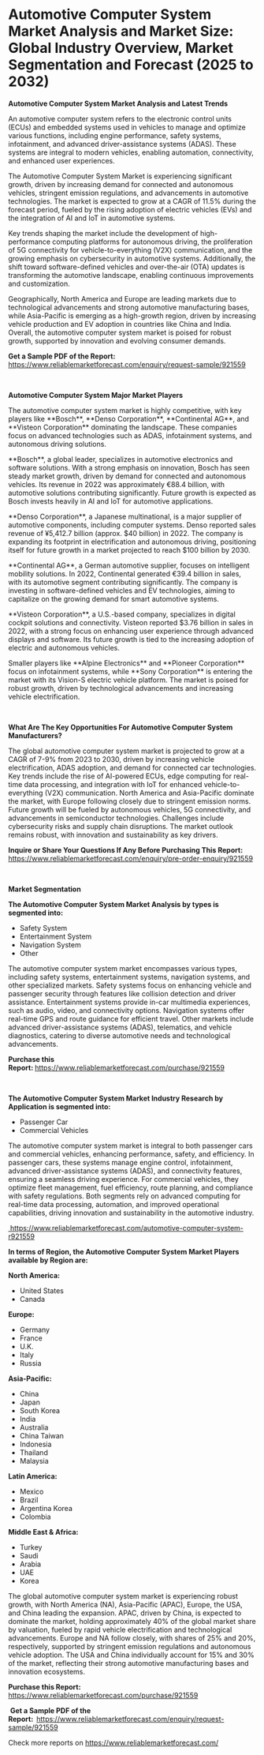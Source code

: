 <p><h1>Automotive Computer System Market Analysis and Market Size: Global Industry Overview, Market Segmentation and Forecast (2025 to 2032)</h1></p><p><strong>Automotive Computer System Market Analysis and Latest Trends</strong></p>
<p><p>An automotive computer system refers to the electronic control units (ECUs) and embedded systems used in vehicles to manage and optimize various functions, including engine performance, safety systems, infotainment, and advanced driver-assistance systems (ADAS). These systems are integral to modern vehicles, enabling automation, connectivity, and enhanced user experiences.</p><p>The Automotive Computer System Market is experiencing significant growth, driven by increasing demand for connected and autonomous vehicles, stringent emission regulations, and advancements in automotive technologies. The market is expected to grow at a CAGR of 11.5% during the forecast period, fueled by the rising adoption of electric vehicles (EVs) and the integration of AI and IoT in automotive systems.</p><p>Key trends shaping the market include the development of high-performance computing platforms for autonomous driving, the proliferation of 5G connectivity for vehicle-to-everything (V2X) communication, and the growing emphasis on cybersecurity in automotive systems. Additionally, the shift toward software-defined vehicles and over-the-air (OTA) updates is transforming the automotive landscape, enabling continuous improvements and customization.</p><p>Geographically, North America and Europe are leading markets due to technological advancements and strong automotive manufacturing bases, while Asia-Pacific is emerging as a high-growth region, driven by increasing vehicle production and EV adoption in countries like China and India. Overall, the automotive computer system market is poised for robust growth, supported by innovation and evolving consumer demands.</p></p>
<p><strong>Get a Sample PDF of the Report:&nbsp;</strong> <a href="https://www.reliablemarketforecast.com/enquiry/request-sample/921559?utm_campaign=1893&utm_medium=2&utm_source=Github&utm_content=ia&utm_term=23012025&utm_id=automotive-computer-system">https://www.reliablemarketforecast.com/enquiry/request-sample/921559</a></p>
<p>&nbsp;</p>
<p><strong>Automotive Computer System Major Market Players</strong></p>
<p><p>The automotive computer system market is highly competitive, with key players like **Bosch**, **Denso Corporation**, **Continental AG**, and **Visteon Corporation** dominating the landscape. These companies focus on advanced technologies such as ADAS, infotainment systems, and autonomous driving solutions.</p><p>**Bosch**, a global leader, specializes in automotive electronics and software solutions. With a strong emphasis on innovation, Bosch has seen steady market growth, driven by demand for connected and autonomous vehicles. Its revenue in 2022 was approximately €88.4 billion, with automotive solutions contributing significantly. Future growth is expected as Bosch invests heavily in AI and IoT for automotive applications.</p><p>**Denso Corporation**, a Japanese multinational, is a major supplier of automotive components, including computer systems. Denso reported sales revenue of ¥5,412.7 billion (approx. $40 billion) in 2022. The company is expanding its footprint in electrification and autonomous driving, positioning itself for future growth in a market projected to reach $100 billion by 2030.</p><p>**Continental AG**, a German automotive supplier, focuses on intelligent mobility solutions. In 2022, Continental generated €39.4 billion in sales, with its automotive segment contributing significantly. The company is investing in software-defined vehicles and EV technologies, aiming to capitalize on the growing demand for smart automotive systems.</p><p>**Visteon Corporation**, a U.S.-based company, specializes in digital cockpit solutions and connectivity. Visteon reported $3.76 billion in sales in 2022, with a strong focus on enhancing user experience through advanced displays and software. Its future growth is tied to the increasing adoption of electric and autonomous vehicles.</p><p>Smaller players like **Alpine Electronics** and **Pioneer Corporation** focus on infotainment systems, while **Sony Corporation** is entering the market with its Vision-S electric vehicle platform. The market is poised for robust growth, driven by technological advancements and increasing vehicle electrification.</p></p>
<p>&nbsp;</p>
<p><strong>What Are The Key Opportunities For Automotive Computer System Manufacturers?</strong></p>
<p><p>The global automotive computer system market is projected to grow at a CAGR of 7-9% from 2023 to 2030, driven by increasing vehicle electrification, ADAS adoption, and demand for connected car technologies. Key trends include the rise of AI-powered ECUs, edge computing for real-time data processing, and integration with IoT for enhanced vehicle-to-everything (V2X) communication. North America and Asia-Pacific dominate the market, with Europe following closely due to stringent emission norms. Future growth will be fueled by autonomous vehicles, 5G connectivity, and advancements in semiconductor technologies. Challenges include cybersecurity risks and supply chain disruptions. The market outlook remains robust, with innovation and sustainability as key drivers.</p></p>
<p><strong>Inquire or Share Your Questions If Any Before Purchasing This Report:</strong> <a href="https://www.reliablemarketforecast.com/enquiry/pre-order-enquiry/921559?utm_campaign=1893&utm_medium=2&utm_source=Github&utm_content=ia&utm_term=23012025&utm_id=automotive-computer-system">https://www.reliablemarketforecast.com/enquiry/pre-order-enquiry/921559</a></p>
<p>&nbsp;</p>
<p><strong>Market Segmentation</strong></p>
<p><strong>The Automotive Computer System Market Analysis by types is segmented into:</strong></p>
<p><ul><li>Safety System</li><li>Entertainment System</li><li>Navigation System</li><li>Other</li></ul></p>
<p><p>The automotive computer system market encompasses various types, including safety systems, entertainment systems, navigation systems, and other specialized markets. Safety systems focus on enhancing vehicle and passenger security through features like collision detection and driver assistance. Entertainment systems provide in-car multimedia experiences, such as audio, video, and connectivity options. Navigation systems offer real-time GPS and route guidance for efficient travel. Other markets include advanced driver-assistance systems (ADAS), telematics, and vehicle diagnostics, catering to diverse automotive needs and technological advancements.</p></p>
<p><strong>Purchase this Report:&nbsp;</strong><a href="https://www.reliablemarketforecast.com/purchase/921559?utm_campaign=1893&utm_medium=2&utm_source=Github&utm_content=ia&utm_term=23012025&utm_id=automotive-computer-system">https://www.reliablemarketforecast.com/purchase/921559</a></p>
<p>&nbsp;</p>
<p><strong>The Automotive Computer System Market Industry Research by Application is segmented into:</strong></p>
<p><ul><li>Passenger Car</li><li>Commercial Vehicles</li></ul></p>
<p><p>The automotive computer system market is integral to both passenger cars and commercial vehicles, enhancing performance, safety, and efficiency. In passenger cars, these systems manage engine control, infotainment, advanced driver-assistance systems (ADAS), and connectivity features, ensuring a seamless driving experience. For commercial vehicles, they optimize fleet management, fuel efficiency, route planning, and compliance with safety regulations. Both segments rely on advanced computing for real-time data processing, automation, and improved operational capabilities, driving innovation and sustainability in the automotive industry.</p></p>
<p><a href="https://www.reliablemarketforecast.com/automotive-computer-system-r921559?utm_campaign=1893&utm_medium=2&utm_source=Github&utm_content=ia&utm_term=23012025&utm_id=automotive-computer-system">&nbsp;https://www.reliablemarketforecast.com/automotive-computer-system-r921559</a></p>
<p><strong>In terms of Region, the Automotive Computer System Market Players available by Region are:</strong></p>
<p>
    <p> <strong> North America: </strong>
        <ul>
            <li>United States</li>
            <li>Canada</li>
        </ul>
        </p> 
    <p> <strong> Europe: </strong>
        <ul>
            <li>Germany</li>
            <li>France</li>
            <li>U.K.</li>
            <li>Italy</li>
            <li>Russia</li>
        </ul>
        </p> 
    <p> <strong> Asia-Pacific: </strong>
        <ul>
            <li>China</li>
            <li>Japan</li>
            <li>South Korea</li>
            <li>India</li>
            <li>Australia</li>
            <li>China Taiwan</li>
            <li>Indonesia</li>
            <li>Thailand</li>
            <li>Malaysia</li>
        </ul>
        </p> 
    <p> <strong> Latin America: </strong>
        <ul>
            <li>Mexico</li>
            <li>Brazil</li>
            <li>Argentina Korea</li>
            <li>Colombia</li>
        </ul>
        </p> 
    <p> <strong> Middle East & Africa: </strong>
        <ul>
            <li>Turkey</li>
            <li>Saudi</li>
            <li>Arabia</li>
            <li>UAE</li>
            <li>Korea</li>
        </ul>
    </p>
    </p>
<p><p>The global automotive computer system market is experiencing robust growth, with North America (NA), Asia-Pacific (APAC), Europe, the USA, and China leading the expansion. APAC, driven by China, is expected to dominate the market, holding approximately 40% of the global market share by valuation, fueled by rapid vehicle electrification and technological advancements. Europe and NA follow closely, with shares of 25% and 20%, respectively, supported by stringent emission regulations and autonomous vehicle adoption. The USA and China individually account for 15% and 30% of the market, reflecting their strong automotive manufacturing bases and innovation ecosystems.</p></p>
<p><strong>Purchase this Report: </strong><a href="https://www.reliablemarketforecast.com/purchase/921559?utm_campaign=1893&utm_medium=2&utm_source=Github&utm_content=ia&utm_term=23012025&utm_id=automotive-computer-system">https://www.reliablemarketforecast.com/purchase/921559</a></p>
<p>&nbsp;<strong>Get a Sample PDF of the Report:&nbsp;&nbsp;</strong><a href="https://www.reliablemarketforecast.com/enquiry/request-sample/921559?utm_campaign=1893&utm_medium=2&utm_source=Github&utm_content=ia&utm_term=23012025&utm_id=automotive-computer-system">https://www.reliablemarketforecast.com/enquiry/request-sample/921559</a></p>
<p><strong></strong></p>
<p>Check more reports on <a href="https://www.reliablemarketforecast.com/?utm_campaign=1893&utm_medium=2&utm_source=Github&utm_content=ia&utm_term=23012025&utm_id=automotive-computer-system">https://www.reliablemarketforecast.com/</a></p>